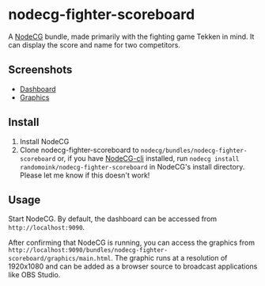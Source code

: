 # nodecg-fighter-scoreboard

A [NodeCG](http://github.com/nodecg/nodecg) bundle, made primarily with the fighting game Tekken in mind. It can display the score and name for two competitors.

## Screenshots

* [Dashboard](https://i.imgur.com/GEMjWpq.png)
* [Graphics](https://i.imgur.com/WJQwiyC.png)

## Install

1. Install NodeCG
2. Clone nodecg-fighter-scoreboard to `nodecg/bundles/nodecg-fighter-scoreboard` or, if you have [NodeCG-cli](https://github.com/nodecg/nodecg-cli) installed, run `nodecg install randomoink/nodecg-fighter-scoreboard` in NodeCG's install directory. Please let me know if this doesn't work!

## Usage

Start NodeCG. By default, the dashboard can be accessed from `http://localhost:9090`.

After confirming that NodeCG is running, you can access the graphics from `http://localhost:9090/bundles/nodecg-fighter-scoreboard/graphics/main.html`. The graphic runs at a resolution of 1920x1080 and can be added as a browser source to broadcast applications like OBS Studio.